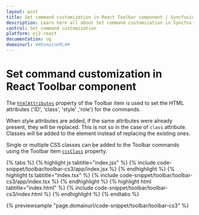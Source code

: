 ```yaml
---
layout: post
title: Set command customization in React Toolbar component | Syncfusion
description: Learn here all about Set command customization in Syncfusion React Toolbar component of Syncfusion Essential JS 2 and more.
control: Set command customization 
platform: ej2-react
documentation: ug
domainurl: ##DomainURL##
---
```


# Set command customization in React Toolbar component

The [`htmlAttributes`](https://ej2.syncfusion.com/react/documentation/api/toolbar/item/#htmlattributes) property of the Toolbar item is used to set the HTML attributes ('ID', 'class', 'style' ,'role') for the commands.

When style attributes are added, if the same attributes were already present, they will be replaced. This is not so in the case of `class` attribute. Classes will be added to the element instead of replacing the existing ones.

Single or multiple CSS classes can be added to the Toolbar commands using the Toolbar item [`cssClass`](https://ej2.syncfusion.com/react/documentation/api/toolbar/item/#cssclass) property.

{% tabs %}
{% highlight js tabtitle="index.jsx" %}
{% include code-snippet/toolbar/toolbar-cs3/app/index.jsx %}
{% endhighlight %}
{% highlight ts tabtitle="index.tsx" %}
{% include code-snippet/toolbar/toolbar-cs3/app/index.tsx %}
{% endhighlight %}
{% highlight html tabtitle="index.html" %}
{% include code-snippet/toolbar/toolbar-cs3/index.html %}
{% endhighlight %}
{% endtabs %}
        
{% previewsample "page.domainurl/code-snippet/toolbar/toolbar-cs3" %}